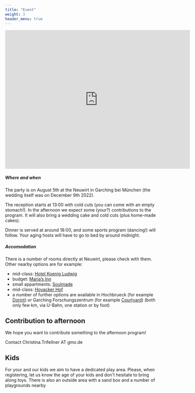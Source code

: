 ```yaml
---
title: "Event"
weight: 3
header_menu: true
---
```


<iframe src="https://www.google.com/maps/embed?pb=!1m18!1m12!1m3!1d789.8696800057604!2d11.651231336258036!3d48.249088580424086!2m3!1f0!2f0!3f0!3m2!1i1024!2i768!4f13.1!3m3!1m2!1s0x479e72fe3591d3cf%3A0xfc7cc93ae8549014!2sGasthof%20Neuwirt%20Eventlocation%20Garching%20b.%20M%C3%BCnchen!5e0!3m2!1sde!2sde!4v1674384998033!5m2!1sde!2sde" width="600" height="450" style="border:0;" allowfullscreen="" loading="lazy" referrerpolicy="no-referrer-when-downgrade"></iframe>

##### Where and when

The party is on August 5th at the Neuwirt in Garching bei München (the wedding itself was on December 9th 2022).

The reception starts at 13:00 with cold cuts (you can come with an empty stomach!). In the afternoon we expect some (your?) contributions to the program. It will also bring a wedding cake  and cold cuts (plus home-made cakes).

Dinner is served at around 18:00, and some sports program (dancing!) will follow. Your aging hosts will have to go to bed by around midnight.


##### Accomodation

There is a number of rooms directly at Neuwirt, please check with them. Other nearby options are for example:

* mid-class: [Hotel Koenig Ludwig](https://hkl.de/)
* budget: [Maria’s Inn](https://www.marias-inn.com/de)
* small appartments: [Soulmade](https://soulmade.me/)
* mid-class: [Hoyacker Hof](https://www.hoyackerhof.de/en/home/)
* a number of further options are available in Hochbrueck (for example [Dorint](https://hotel-muenchen-garching.dorint.com/en/)) or Garching Forschungszentrum (for example [Courtyard](https://www.marriott.de/hotels/travel/muccg-courtyard-munich-garching/)) (both only few km, via U-Bahn, one station or by foot)


## Contribution to afternoon
We hope you want to contribute something to the afternoon program!

Contact
Christina.Trifellner AT gmx.de

## Kids


For your and our kids we aim to have a dedicated play area. Please, when registering, let us know the age of your kids and don't hesitate to bring along toys. There is also an outside area with a sand box and a number of playgrounds nearby
